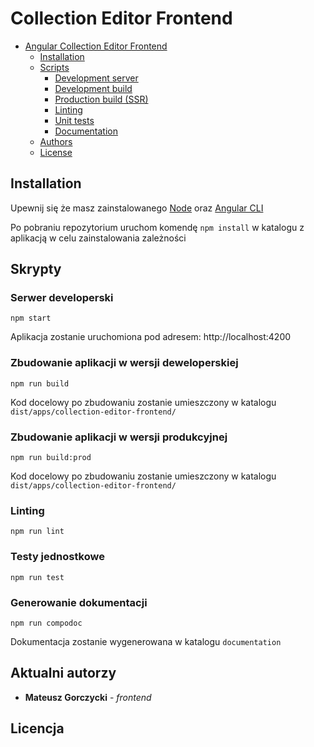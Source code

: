# Collection Editor Frontend

- [Angular Collection Editor Frontend](#collection-editor-frontend)
  - [Installation](#installation)
  - [Scripts](#scripts)
    - [Development server](#development-server)
    - [Development build](#development-build)
    - [Production build (SSR)](#production-build)
    - [Linting](#linting)
    - [Unit tests](#unit-tests)
    - [Documentation](#documentation)
  - [Authors](#authors)
  - [License](#license)

## Installation

Upewnij się że masz zainstalowanego [Node](https://nodejs.org/en/ 'Node') oraz [Angular CLI](https://github.com/angular/angular-cli#installation 'Angular CLI')

Po pobraniu repozytorium uruchom komendę `npm install` w katalogu z aplikacją w celu zainstalowania zależności

## Skrypty

### Serwer developerski

`npm start`

Aplikacja zostanie uruchomiona pod adresem: http://localhost:4200

### Zbudowanie aplikacji w wersji deweloperskiej

`npm run build`

Kod docelowy po zbudowaniu zostanie umieszczony w katalogu `dist/apps/collection-editor-frontend/`

### Zbudowanie aplikacji w wersji produkcyjnej

`npm run build:prod`

Kod docelowy po zbudowaniu zostanie umieszczony w katalogu `dist/apps/collection-editor-frontend/`

### Linting

`npm run lint`

### Testy jednostkowe

`npm run test`

### Generowanie dokumentacji

`npm run compodoc`

Dokumentacja zostanie wygenerowana w katalogu `documentation`

## Aktualni autorzy

- **Mateusz Gorczycki** - _frontend_

## Licencja
